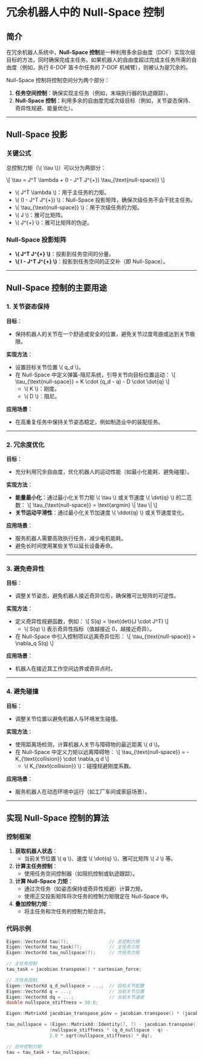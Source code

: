 # 冗余机器人中的 Null-Space 控制

## 简介

在冗余机器人系统中，**Null-Space 控制**是一种利用多余自由度（DOF）实现次级目标的方法，同时确保完成主任务。如果机器人的自由度超过完成主任务所需的自由度（例如，执行 6-DOF 笛卡尔任务的 7-DOF 机械臂），则被认为是冗余的。

Null-Space 控制将控制空间分为两个部分：

1. **任务空间控制**：确保实现主任务（例如，末端执行器的轨迹跟踪）。
2. **Null-Space 控制**：利用多余的自由度完成次级目标（例如，关节姿态保持、奇异性规避、能量优化）。

---

## Null-Space 投影

### 关键公式

总控制力矩（\\( \\tau \\)）可以分为两部分：

\\[
\\tau = J^T \\lambda + (I - J^T J^{+}) \\tau_{\\text{null-space}}
\\]

- \\( J^T \\lambda \\)：用于主任务的力矩。
- \\( (I - J^T J^{+}) \\)：Null-Space 投影矩阵，确保次级任务不会干扰主任务。
- \\( \\tau_{\\text{null-space}} \\)：用于次级任务的力矩。
- \\( J \\)：雅可比矩阵。
- \\( J^{+} \\)：雅可比矩阵的伪逆。

### Null-Space 投影矩阵

- **\\( J^T J^{+} \\)**：投影到任务空间的分量。
- **\\( I - J^T J^{+} \\)**：投影到任务空间的正交补（即 Null-Space）。

---

## Null-Space 控制的主要用途

### 1. 关节姿态保持

**目标**：
- 保持机器人的关节在一个舒适或安全的位置，避免关节过度弯曲或达到关节极限。

**实现方法**：
- 设置目标关节位置 \\( q_d \\)。
- 在 Null-Space 中定义弹簧-阻尼系统，引导关节向目标位置运动：
  \\[
  \\tau_{\\text{null-space}} = K \\cdot (q_d - q) - D \\cdot \\dot{q}
  \\]
  - \\( K \\)：刚度。
  - \\( D \\)：阻尼。

**应用场景**：
- 在高重复任务中保持关节姿态稳定，例如制造业中的装配任务。

---

### 2. 冗余度优化

**目标**：
- 充分利用冗余自由度，优化机器人的运动性能（如最小化能耗、避免碰撞）。

**实现方法**：
- **能量最小化**：通过最小化关节力矩 \\( \\tau \\) 或关节速度 \\( \\dot{q} \\) 的二范数：
  \\[
  \\tau_{\\text{null-space}} = \\text{argmin} \\| \\tau \\|
  \\]
- **关节运动平滑性**：通过最小化关节加速度 \\( \\ddot{q} \\) 或关节速度变化。

**应用场景**：
- 服务机器人需要高效执行任务，减少电机能耗。
- 避免长时间使用某些关节以延长设备寿命。

---

### 3. 避免奇异性

**目标**：
- 调整关节姿态，避免机器人接近奇异位形，确保雅可比矩阵的可逆性。

**实现方法**：
- 定义奇异性规避函数，例如：
  \\[
  S(q) = \\text{det}(J \\cdot J^T)
  \\]
  - \\( S(q) \\) 表示奇异性指标（值越接近 0，越接近奇异）。
- 在 Null-Space 中引入控制项以远离奇异位形：
  \\[
  \\tau_{\\text{null-space}} = \\nabla_q S(q)
  \\]

**应用场景**：
- 机器人在接近其工作空间边界或奇异点时。

---

### 4. 避免碰撞

**目标**：
- 调整关节位置以避免机器人与环境发生碰撞。

**实现方法**：
- 使用距离场检测，计算机器人关节与障碍物的最近距离 \\( d \\)。
- 在 Null-Space 中定义力矩以远离障碍物：
  \\[
  \\tau_{\\text{null-space}} = -K_{\\text{collision}} \\cdot \\nabla_q d
  \\]
  - \\( K_{\\text{collision}} \\)：碰撞规避刚度系数。

**应用场景**：
- 服务机器人在动态环境中运行（如工厂车间或家庭场景）。

---

## 实现 Null-Space 控制的算法

### 控制框架

1. **获取机器人状态**：
   - 当前关节位置 \\( q \\)、速度 \\( \\dot{q} \\)、雅可比矩阵 \\( J \\) 等。
2. **计算主任务控制**：
   - 使用任务空间控制器（如阻抗控制或轨迹跟踪）。
3. **计算 Null-Space 力矩**：
   - 通过次任务（如姿态保持或奇异性规避）计算力矩。
   - 使用正交投影矩阵将次任务的控制力矩限定在 Null-Space 中。
4. **叠加控制力矩**：
   - 将主任务和次任务的控制力矩合并。

### 代码示例

```cpp
Eigen::VectorXd tau(7);               // 总控制力矩
Eigen::VectorXd tau_task(7);          // 主任务力矩
Eigen::VectorXd tau_nullspace(7);     // 次任务力矩

// 主任务控制
tau_task = jacobian.transpose() * cartesian_force;

// 次任务控制
Eigen::VectorXd q_d_nullspace = ...;  // 目标关节配置
Eigen::VectorXd q = ...;              // 当前关节位置
Eigen::VectorXd dq = ...;             // 当前关节速度
double nullspace_stiffness = 50.0;

Eigen::MatrixXd jacobian_transpose_pinv = jacobian.transpose() * (jacobian * jacobian.transpose()).inverse();

tau_nullspace = (Eigen::MatrixXd::Identity(7, 7) - jacobian.transpose() * jacobian_transpose_pinv) *
                (nullspace_stiffness * (q_d_nullspace - q) -
                2.0 * sqrt(nullspace_stiffness) * dq);

// 合并控制力矩
tau = tau_task + tau_nullspace;
